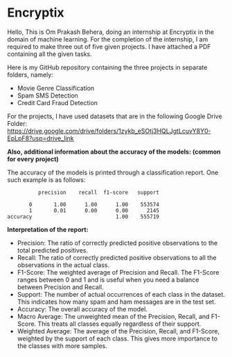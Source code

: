 # Encryptix

Hello, This is Om Prakash Behera, doing an internship at Encryptix in the domain of machine learning. For the completion of the internship, I am required to make three out of five given projects. I have attached a PDF containing all the given tasks.

Here is my GitHub repository containing the three projects in separate folders, namely:
- Movie Genre Classification
- Spam SMS Detection
- Credit Card Fraud Detection

For the projects, I have used datasets that are in the following Google Drive Folder:
https://drive.google.com/drive/folders/1zykb_eSOtj3HQLJgtLcuvY8Y0-EpLpF8?usp=drive_link

**Also, additional information about the accuracy of the models: (common for every project)**

The accuracy of the models is printed through a classification report. One such example is as follows:

              precision    recall  f1-score   support

           0       1.00      1.00      1.00    553574
           1       0.01      0.00      0.00      2145
    accuracy                           1.00    555719

**Interpretation of the report:**

- Precision: The ratio of correctly predicted positive observations to the total predicted positives.
- Recall: The ratio of correctly predicted positive observations to all the observations in the actual class.
- F1-Score: The weighted average of Precision and Recall. The F1-Score ranges between 0 and 1 and is useful when you need a balance between Precision and Recall.
- Support: The number of actual occurrences of each class in the dataset. This indicates how many spam and ham messages are in the test set.
- Accuracy: The overall accuracy of the model.
- Macro Average: The unweighted mean of the Precision, Recall, and F1-Score. This treats all classes equally regardless of their support.
- Weighted Average: The average of the Precision, Recall, and F1-Score, weighted by the support of each class. This gives more importance to the classes with more samples.
